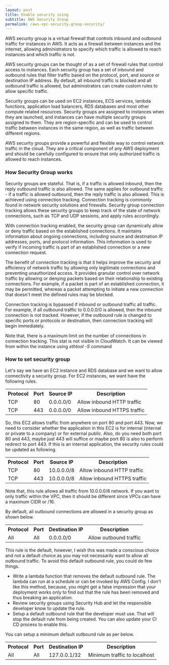 ```yaml
---
layout: post
title: Enable security using 
subtitle: AWS Security Group
permalink: /aws-vpc-security-group-security/
---
```


AWS security group is a virtual firewall that controls inbound and outbound traffic for instances in AWS. It acts as a firewall between instances and the internet, allowing administrators to specify which traffic is allowed to reach instances and which traffic is not.

AWS security groups can be thought of as a set of firewall rules that control access to instances. Each security group has a set of inbound and outbound rules that filter traffic based on the protocol, port, and source or destination IP address. By default, all inbound traffic is blocked and all outbound traffic is allowed, but administrators can create custom rules to allow specific traffic.

Security groups can be used on EC2 instances, ECS services, lambda functions, application load balancers, RDS databases and most other compute related resources. Security groups are assigned to instances when they are launched, and instances can have multiple security groups assigned to them. They are region-specific and can be used to control traffic between instances in the same region, as well as traffic between different regions.

AWS security groups provide a powerful and flexible way to control network traffic in the cloud. They are a critical component of any AWS deployment and should be carefully configured to ensure that only authorized traffic is allowed to reach instances.

### How Security Group works
Security groups are stateful. That is, if a traffic is allowed inbound, then the reply outbound traffic is also allowed. The same applies for outbound traffic - if a traffic is allowed outbound, then the reply traffic is also allowed. This is achieved using connection tracking. Connection tracking is commonly found in network security solutions and firewalls. Security group connection tracking allows these security groups to keep track of the state of network connections, such as TCP and UDP sessions, and apply rules accordingly.

With connection tracking enabled, the security group can dynamically allow or deny traffic based on the established connections. It maintains information about ongoing connections, including source and destination IP addresses, ports, and protocol information. This information is used to verify if incoming traffic is part of an established connection or a new connection request.

The benefit of connection tracking is that it helps improve the security and efficiency of network traffic by allowing only legitimate connections and preventing unauthorized access. It provides granular control over network traffic by allowing or denying packets based on their relationship to existing connections. For example, if a packet is part of an established connection, it may be permitted, whereas a packet attempting to initiate a new connection that doesn't meet the defined rules may be blocked.

Connection tracking is bypassed if inbound or outbound traffic all traffic. For example, if all outbound traffic to 0.0.0.0/0 is allowed, then the inbound connection is not tracked. However, if the outbound rule is changed to specific ports or protocols or destination, then connection tracking will begin immediately.

Note that, there is a maximum limit on the number of connections in connection tracking. This stat is not visible in CloudWatch. It can be viewed from within the instance using *ethtool -S* command 

### How to set security group 
Let's say we have an EC2 instance and RDS database and we want to allow connectivity a security group. For EC2 instances, we want have the following rules.

<div>
<table class="table table-light table-striped">
<tr><th>Protocol</th><th>Port</th><th>Source IP</th><th>Description</th></tr>
<tr><td>TCP</td><td>80</td><td>0.0.0.0/0</td><td>Allow inbound HTTP traffic</td></tr>
<tr><td>TCP</td><td>443</td><td>0.0.0.0/0</td><td>Allow inbound HTTPS traffic</td></tr>
</table>
</div>

So, this EC2 allows traffic from anywhere on port 80 and port 443. Now, we need to consider whether the application in this EC2 is for internal (internal or private to a company) or for external public. Also, do you need both port 80 and 443, maybe just 443 will suffice or maybe port 80 is also to perform redirect to port 443. If this is an internal application, the security rules could be updated as following.

<div>
<table class="table table-light table-striped">
<tr><th>Protocol</th><th>Port</th><th>Source IP</th><th>Description</th></tr>
<tr><td>TCP</td><td>80</td><td>10.0.0.0/8</td><td>Allow inbound HTTP traffic</td></tr>
<tr><td>TCP</td><td>443</td><td>10.0.0.0/8</td><td>Allow inbound HTTPS traffic</td></tr>
</table>
</div>

Note that, this rule allows all traffic from 10.0.0.0/8 network. If you want to only traffic within the VPC, then it should be different since VPCs can have a maximum CIDR or /16.

By default, all outbound connections are allowed in a security group as shown below.

<div>
<table class="table table-light table-striped">
<tr><th>Protocol</th><th>Port</th><th>Destination IP</th><th>Description</th></tr>
<tr><td>All</td><td>All</td><td>0.0.0.0/0</td><td>Allow outbound traffic</td></tr>
</table>
</div>

This rule is the default, however, I wish this was made a conscious choice and not a default choice as you may not necessarily want to allow all outbound traffic. To avoid  this default outbound rule, you could do few things.

- Write a lambda function that removes the default outbound rule. The lambda can run at a schedule or can be invoked by AWS Config. I don't like this method, because, you might get a false impression that your deployment works only to find out that the rule has been removed and thus breaking an application. 
- Review security groups using Security Hub and let the responsible developer know to update the rule.
- Setup a default outbound rule that the developer must use. That will stop the default rule from being created. You can also update your CI CD process to enable this.

You can setup a minimum default outbound rule as per below.

<div>
<table class="table table-light table-striped">
<tr><th>Protocol</th><th>Port</th><th>Destination IP</th><th>Description</th></tr>
<tr><td>All</td><td>All</td><td>127.0.0.1/32</td><td>Minimum traffic to localhost</td></tr>
</table>
</div>